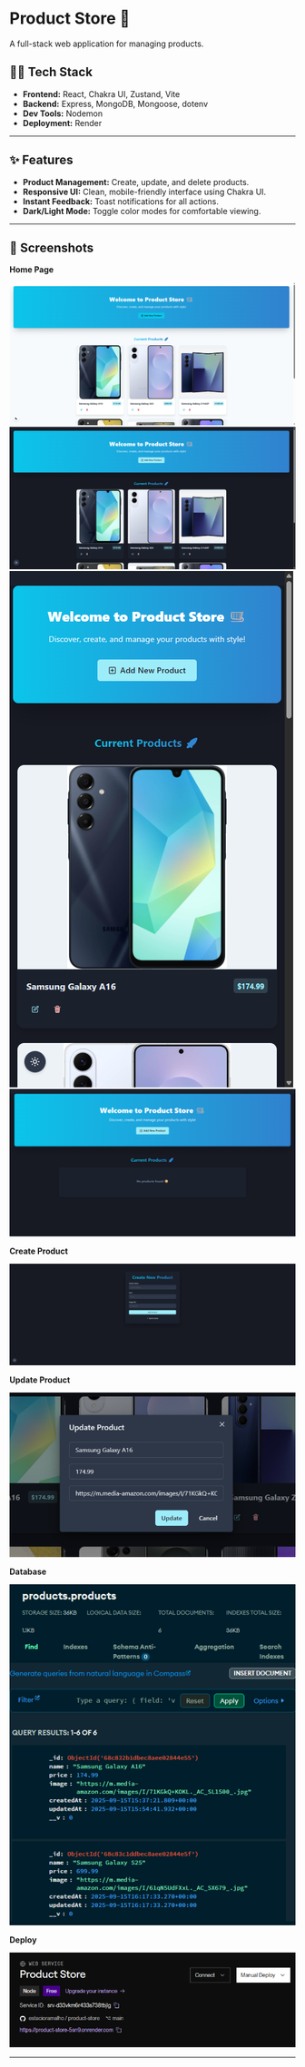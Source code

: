 # Product Store 🛒

A full-stack web application for managing products.

## 🧑‍💻 Tech Stack

- **Frontend:** React, Chakra UI, Zustand, Vite
- **Backend:** Express, MongoDB, Mongoose, dotenv
- **Dev Tools:** Nodemon
- **Deployment:** Render

---

## ✨ Features

- **Product Management:** Create, update, and delete products.
- **Responsive UI:** Clean, mobile-friendly interface using Chakra UI.
- **Instant Feedback:** Toast notifications for all actions.
- **Dark/Light Mode:** Toggle color modes for comfortable viewing.

---

## 🚀 Screenshots

**Home Page**

![Home Page Light](screenshots/HomePageLight.png)
![Home Page Dark](screenshots/HomePageDark.png)
![Home Page Mobile](screenshots/HomePageMobile.png)
![Home Page Empty](screenshots/HomePageEmpty.png)

**Create Product**

![Create Product](screenshots/CreatePage.png)

**Update Product**

![Update Product](screenshots/UpdateProduct.png)

**Database**

![Database](screenshots/Database.png)

**Deploy**

![Deploy](screenshots/Deploy.png)

---

